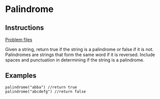 # Palindrome

## Instructions

[Problem files](.)

Given a string, return true if the string is a palindrome or false if it is not.  Palindromes are strings that form the same word if it is
reversed. Include spaces and punctuation in determining if the string is a palindrome.


## Examples

```
palindrome("abba") //return true
palindrome("abcdefg") //return false

```

